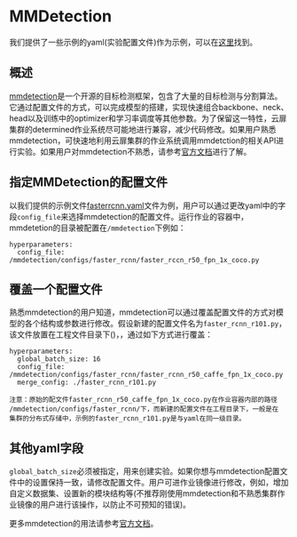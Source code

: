 # MMDetection

我们提供了一些示例的yaml(实验配置文件)作为示例，可以在[这里](https://github.com/caiduoduo12138/volador/blob/master/examples/mmdetection.zip)找到。

## 概述

[mmdetection](https://github.com/open-mmlab/mmdetection)是一个开源的目标检测框架，包含了大量的目标检测与分割算法。它通过配置文件的方式，可以完成模型的搭建，实现快速组合backbone、neck、head以及训练中的optimizer和学习率调度等其他参数。为了保留这一特性，云扉集群的determined作业系统尽可能地进行兼容，减少代码修改。如果用户熟悉mmdetection，可快速地利用云扉集群的作业系统调用mmdetction的相关API进行实验。如果用户对mmdetection不熟悉，请参考[官方文档](https://mmdetection.readthedocs.io/en/latest/)进行了解。

## 指定MMDetection的配置文件

以我们提供的示例文件[fasterrcnn.yaml](https://github.com/caiduoduo12138/volador/blob/master/examples/mmdetection/fasterrcnn.yaml)文件为例，用户可以通过更改yaml中的字段`config_file`来选择mmdetection的配置文件。运行作业的容器中，mmdetetion的目录被配置在`/mmdetection`下例如：

```
hyperparameters:
  config_file: /mmdetection/configs/faster_rcnn/faster_rccn_r50_fpn_1x_coco.py
```

## 覆盖一个配置文件

熟悉mmdetection的用户知道，mmdetection可以通过覆盖配置文件的方式对模型的各个结构或参数进行修改。假设新建的配置文件名为`faster_rcnn_r101.py`，该文件放置在工程文件目录下()，，通过如下方式进行覆盖：

```
hyperparameters:
  global_batch_size: 16
  config_file: /mmdetection/configs/faster_rcnn/faster_rcnn_r50_caffe_fpn_1x_coco.py
  merge_config: ./faster_rcnn_r101.py
```

```
注意：原始的配文件faster_rcnn_r50_caffe_fpn_1x_coco.py在作业容器内部的路径
/mmdetection/configs/faster_rcnn/下，而新建的配置文件在工程目录下，一般是在
集群的分布式存储中，示例的faster_rcnn_r101.py是与yaml在同一级目录。
```

## 其他yaml字段

`global_batch_size`必须被指定，用来创建实验。如果你想与mmdetection配置文件中的设置保持一致，请修改配置文件。用户可进作业镜像进行修改，例如，增加自定义数据集、设置新的模块结构等(不推荐刚使用mmdetection和不熟悉集群作业镜像的用户进行该操作，以防止不可预知的错误)。

更多mmdetection的用法请参考[官方文档](https://mmdetection.readthedocs.io/en/latest/)。
